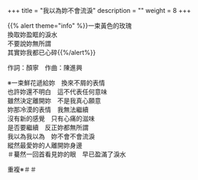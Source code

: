 +++
title = "我以為妳不會流淚"
description = ""
weight = 8
+++

{{% alert theme="info" %}}一束黃色的玫瑰<br/>換取妳盈眶的淚水<br/>不要說妳無所謂<br/>其實妳我都已心碎{{%/alert%}}

作詞：顏寧　作曲：陳進興

※一束鮮花遞給妳　換來不屑的表情  
也許妳還不明白　這不代表任何意味  
雖然決定離開妳　不是我真心願意  
妳那冷漠的表情　我無法繼續  
沒有新的感覺　只有心痛的滋味  
是否要繼續　反正妳都無所謂  
我以為我以為　妳不會不會流淚  
縱然最愛妳的人離開妳身邊  
＃驀然一回首看見妳的眼　早已盈滿了淚水  

重複※＃＃